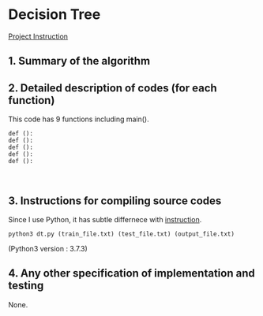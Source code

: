 # Decision Tree
[Project Instruction](https://github.com/vctr7/Data_Science/blob/master/decision_tree/Decision_Tree.pdf)

## 1.	Summary of the algorithm

  
   

## 2.	Detailed description of codes (for each function) 

This code has 9 functions including main(). 


    def (): 
    def ():
    def ():
    def ():
    def ():



 
## 3.	Instructions for compiling source codes 

Since I use Python, it has subtle differnece with [instruction](https://github.com/vctr7/Data_Science/blob/master/apriori_algorithm/apriori.pdf).

    python3 dt.py (train_file.txt) (test_file.txt) (output_file.txt)



(Python3 version : 3.7.3)
 



## 4.	Any other specification of implementation and testing
None.
